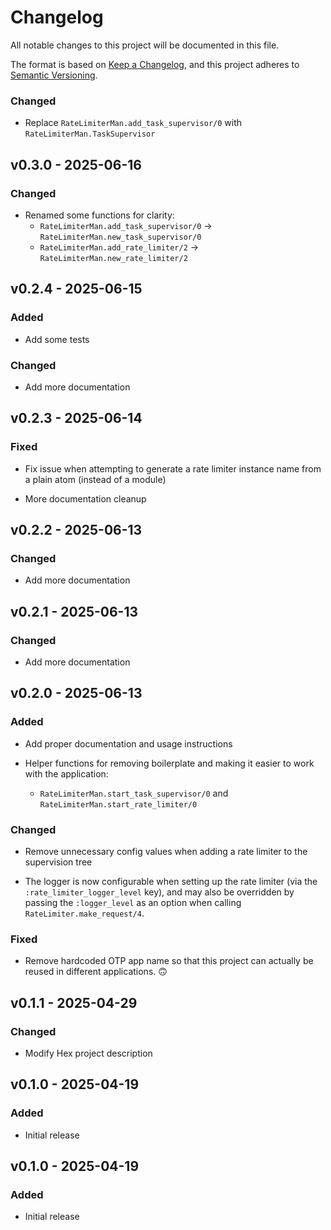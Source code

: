 # Changelog

All notable changes to this project will be documented in this file.

The format is based on [Keep a Changelog](https://keepachangelog.com/en/1.1.0/),
and this project adheres to [Semantic Versioning](https://semver.org/spec/v2.0.0.html).

### Changed

- Replace `RateLimiterMan.add_task_supervisor/0` with `RateLimiterMan.TaskSupervisor`

## v0.3.0 - 2025-06-16

### Changed

- Renamed some functions for clarity:
  - `RateLimiterMan.add_task_supervisor/0` -> `RateLimiterMan.new_task_supervisor/0`
  - `RateLimiterMan.add_rate_limiter/2` -> `RateLimiterMan.new_rate_limiter/2`

## v0.2.4 - 2025-06-15

### Added

- Add some tests

### Changed

- Add more documentation

## v0.2.3 - 2025-06-14

### Fixed

- Fix issue when attempting to generate a rate limiter instance name from a plain atom (instead of a module)

- More documentation cleanup

## v0.2.2 - 2025-06-13

### Changed

- Add more documentation

## v0.2.1 - 2025-06-13

### Changed

- Add more documentation

## v0.2.0 - 2025-06-13

### Added

- Add proper documentation and usage instructions

- Helper functions for removing boilerplate and making it easier to work with the application:
  - `RateLimiterMan.start_task_supervisor/0` and `RateLimiterMan.start_rate_limiter/0`

### Changed

- Remove unnecessary config values when adding a rate limiter to the supervision tree

- The logger is now configurable when setting up the rate limiter (via the `:rate_limiter_logger_level` key), and may also be overridden by passing the `:logger_level` as an option when calling `RateLimiter.make_request/4`.

### Fixed

- Remove hardcoded OTP app name so that this project can actually be reused in different applications. 🙃

## v0.1.1 - 2025-04-29

### Changed

- Modify Hex project description

## v0.1.0 - 2025-04-19

### Added

- Initial release

## v0.1.0 - 2025-04-19

### Added

- Initial release
